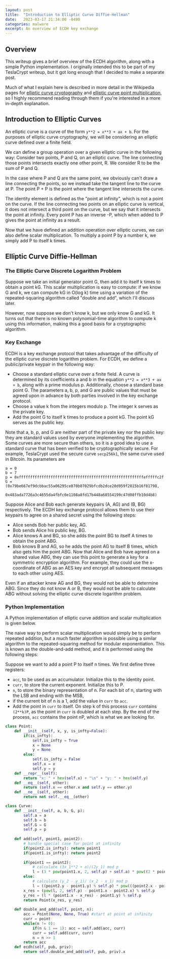 ```yaml
---
layout: post
title:  "Introduction to Elliptic Curve Diffie-Hellman"
date:   2023-03-17 21:34:00 -0400
categories: malware
excerpt: An overview of ECDH key exchange
---
```


## Overview

This writeup gives a brief overview of the ECDH algorithm, along with a simple Python implementation. I originally intended this to be part of my TeslaCrypt writeup, but it got long enough that I decided to make a separate post.

Much of what I explain here is described in more detail in the Wikipedia pages for [elliptic curve cryptography](https://en.wikipedia.org/wiki/Elliptic-curve_cryptography) and [elliptic curve point multiplication](https://en.wikipedia.org/wiki/Elliptic_curve_point_multiplication), so I highly recommend reading through them if you're interested in a more in-depth explanation.

## Introduction to Elliptic Curves

An elliptic curve is a curve of the form `y**2 = x**3 + ax + b`. For the purposes of elliptic curve cryptography, we will be considering an elliptic curve defined over a finite field.

We can define a group operation over a given elliptic curve in the following way: Consider two points, P and Q, on an elliptic curve. The line connecting those points intersects exactly one other point, R. We consider R to be the sum of P and Q.

In the case where P and Q are the same point, we obviously can't draw a line connecting the points, so we instead take the tangent line to the curve at P. The point P + P is the point where the tangent line intersects the curve.

The identity element is defined as the "point at infinity", which is not a point on the curve. If the line connecting two points on an elliptic curve is vertical, it does not intersect a third point on the curve, but we say that it intersects the point at infinity. Every point P has an inverse -P, which when added to P gives the point at infinity as a result.

Now that we have defined an addition operation over elliptic curves, we can also define scalar multiplication. To multiply a point P by a number k, we simply add P to itself k times.

## Elliptic Curve Diffie-Hellman

### The Elliptic Curve Discrete Logarithm Problem

Suppose we take an initial generator point G, then add it to itself k times to obtain a point kG. This scalar multiplication is easy to compute: if we know G and k, we can compute kG in O(log k) time using a variation of the repeated-squaring algorithm called "double and add", which I'll discuss later. 

However, now suppose we don't know k, but we only know G and kG. It turns out that there is no known polynomial-time algorithm to compute k using this information, making this a good basis for a cryptographic algorithm.

### Key Exchange

ECDH is a key exchange protocol that takes advantage of the difficulty of the elliptic curve discrete logarithm problem. For ECDH, we define a public/private keypair in the following way:
 
* Choose a standard elliptic curve over a finite field. A curve is determined by its coefficients a and b in the equation `y**2 = x**3 + ax + b`, along with a prime modulus p. Additionally, choose a standard base point G. The parameters a, b, p, and G are public values that must be agreed upon in advance by both parties involved in the key exchange protocol.
* Choose a value k from the integers modulo p. The integer k serves as the private key.
* Add the point G to itself k times to produce a point kG. The point kG serves as the public key.

Note that a, b, p, and G are neither part of the private key nor the public key: they are standard values used by everyone implementing the algorithm. Some curves are more secure than others, so it is a good idea to use a standard curve that has been verified to be cryptographically secure. For example, TeslaCrypt used the secure curve `secp256k1`, the same curve used in Bitcoin. Its parameters are
```
a = 0
b = 7
p = 0xfffffffffffffffffffffffffffffffffffffffffffffffffffffffefffffc2f
G = (0x79be667ef9dcbbac55a06295ce870b07029bfcdb2dce28d959f2815b16f81798, 
     0x483ada7726a3c4655da4fbfc0e1108a8fd17b448a68554199c47d08ffb10d4b8)
```

Suppose Alice and Bob each generate keypairs (A, AG) and (B, BG) respectively. The ECDH key exchange protocol allows them to use their keypairs to agree on a shared secret using the following steps:
* Alice sends Bob her public key, AG.
* Bob sends Alice his public key, BG.
* Alice knows A and BG, so she adds the point BG to itself A times to obtain the point ABG.
* Bob knows B and AG, so he adds the point AG to itself B times, which also gets him the point ABG.
Now that Alice and Bob have agreed on a shared value ABG, they can use this point to generate a key for a symmetric encryption algorithm. For example, they could use the x-coordinate of ABG as an AES key and encrypt all subsequent messages to each other using AES.

Even if an attacker knew AG and BG, they would not be able to determine ABG. Since they do not know A or B, they would not be able to calculate ABG without solving the elliptic curve discrete logarithm problem.

### Python Implementation

A Python implementation of elliptic curve addition and scalar multiplication is given below.

The naive way to perform scalar multiplication would simply be to perform repeated addition, but a much faster algorithm is possible using a similar algorithm to the repeated-squaring method for modular exponentiation. This is known as the double-and-add method, and it is performed using the following steps:

Suppose we want to add a point P to itself n times. We first define three registers:
* `acc`, to be used as an accumulator. Initialize this to the identity point.
* `curr`, to store the current exponent. Initialize this to P.
* `n`, to store the binary representation of n.
For each bit of n, starting with the LSB and ending with the MSB,
* if the current bit of n is a 1, add the value in `curr` to `acc`.
* Add the point in `curr` to itself.
On step k of this process `curr` contains `(2**k)P`, as the point in `curr` is doubled at each step. By the end of the process, `acc` contains the point nP, which is what we are looking for. 


```python
class Point:
	def __init__(self, x, y, is_infty=False):
		if(is_infty):
			self.is_infty = True
			x = None
			y = None
		else:
			self.is_infty = False
			self.x = x
			self.y = y
	def __repr__(self):
		return "x: " + hex(self.x) + "\n" + "y: " + hex(self.y)
	def __eq__(self, other):
		return (self.x == other.x and self.y == other.y)
	def __ne__(self, other):
		return not self.__eq__(other)

class Curve:
	def __init__(self, a, b, G, p):
		self.a = a
		self.b = b
		self.G = G
		self.p = p
		
	def add(self, point1, point2):
		# handle special case for point at infinity
		if(point2.is_infty): return point1
		if(point1.is_infty): return point2
	
		if(point1 == point2):
			# calculate (3x_1**2 + a)/(2y_1) mod p
			l = (3 * pow(point1.x, 2, self.p) + self.a) * pow((2 * point1.y % self.p), -1, self.p)
		else:
			# calculate (y_2 - y_1)/ (x_2 - x_1) mod p
			l = ((point2.y - point1.y) % self.p) * pow(((point2.x - point1.x) % self.p), -1, self.p)
		x_res = (pow(l, 2, self.p) - point1.x - point2.x) % self.p
		y_res = (l * (point1.x - x_res) - point1.y) % self.p
		return Point(x_res, y_res)
		
	def double_and_add(self, point, n):
		acc = Point(None, None, True) #start at point at infinity
		curr = point
		while(n != 0):
			if(n & 1 == 1): acc = self.add(acc, curr)
			curr = self.add(curr, curr)
			n = n >> 1
		return acc
	def ecdh(self, pub, priv):
		return self.double_and_add(self, pub, priv).x
```
